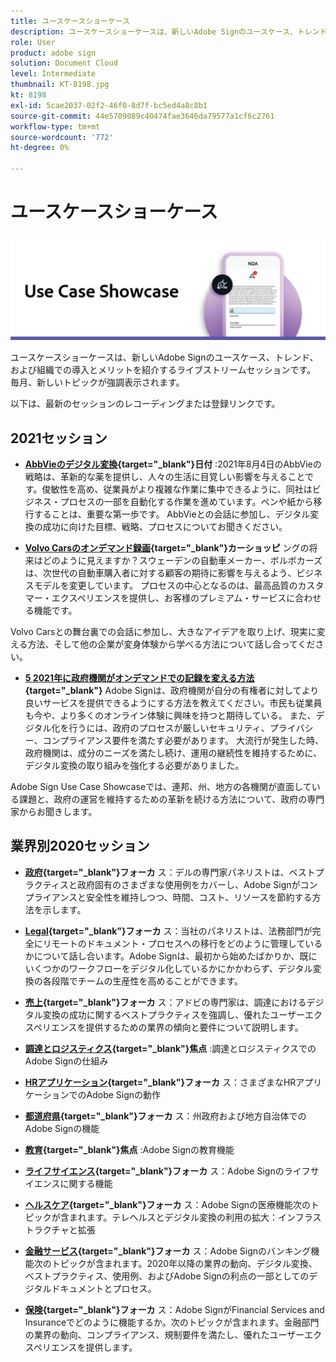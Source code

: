 ```yaml
---
title: ユースケースショーケース
description: ユースケースショーケースは、新しいAdobe Signのユースケース、トレンド、および組織での導入方法とメリットを紹介するライブストリームセッションです。
role: User
product: adobe sign
solution: Document Cloud
level: Intermediate
thumbnail: KT-8198.jpg
kt: 8198
exl-id: 5cae2037-02f2-46f0-8d7f-bc5ed4a8c8b1
source-git-commit: 44e5709089c40474fae3646da79577a1cf6c2761
workflow-type: tm+mt
source-wordcount: '772'
ht-degree: 0%

---
```


# ユースケースショーケース

![ユースケースバナー](../assets/UCSC_Rebrand.png)

ユースケースショーケースは、新しいAdobe Signのユースケース、トレンド、および組織での導入とメリットを紹介するライブストリームセッションです。 毎月、新しいトピックが強調表示されます。

以下は、最新のセッションのレコーディングまたは登録リンクです。

## 2021セッション

* **[AbbVieのデジタル変換](https://use-case-showcase-with-abbvie.joinus.adobeevents.com/){target=&quot;_blank&quot;}日付**
:2021年8月4日のAbbVieの戦略は、革新的な薬を提供し、人々の生活に目覚しい影響を与えることです。俊敏性を高め、従業員がより複雑な作業に集中できるように、同社はビジネス・プロセスの一部を自動化する作業を進めています。ペンや紙から移行することは、重要な第一歩です。 AbbVieとの会話に参加し、デジタル変換の成功に向けた目標、戦略、プロセスについてお聞きください。

* **[Volvo Carsのオンデマンド録画](https://gateway.on24.com/wcc/eh/2172296/lp/2963219/adobe-sign-use-case-showcase%3A-featuring-volvo-cars/){target=&quot;_blank&quot;}カーショッピ**
ングの将来はどのように見えますか？スウェーデンの自動車メーカー、ボルボカーズは、次世代の自動車購入者に対する顧客の期待に影響を与えるよう、ビジネスモデルを変更しています。 プロセスの中心となるのは、最高品質のカスタマー・エクスペリエンスを提供し、お客様のプレミアム・サービスに合わせる機能です。

Volvo Carsとの舞台裏での会話に参加し、大きなアイデアを取り上げ、現実に変える方法、そして他の企業が変身体験から学べる方法について話し合ってください。

* **[5 2021年に政府機関がオンデマンドでの記録を変える方法](https://gateway.on24.com/wcc/eh/2172296/lp/2790280/5-ways-government-agencies-will-transform-in-2021-/){target=&quot;_blank&quot;}**
Adobe Signは、政府機関が自分の有権者に対してより良いサービスを提供できるようにする方法を教えてください。市民も従業員も今や、より多くのオンライン体験に興味を持つと期待している。 また、デジタル化を行うには、政府のプロセスが厳しいセキュリティ、プライバシー、コンプライアンス要件を満たす必要があります。 大流行が発生した時、政府機関は、成分のニーズを満たし続け、運用の継続性を維持するために、デジタル変換の取り組みを強化する必要がありました。

Adobe Sign Use Case Showcaseでは、連邦、州、地方の各機関が直面している課題と、政府の運営を維持するための革新を続ける方法について、政府の専門家からお聞きします。

## 業界別2020セッション

* **[政府](https://event.on24.com/wcc/r/2790280/7FFF27458A6834FDF8C73C5149637590?partnerref=EXL){target=&quot;_blank&quot;}フォーカ**
ス：デルの専門家パネリストは、ベストプラクティスと政府固有のさまざまな使用例をカバーし、Adobe Signがコンプライアンスと安全性を維持しつつ、時間、コスト、リソースを節約する方法を示します。

* **[Legal](https://event.on24.com/wcc/r/2634329/292CA0B317E56600A114508CC55376BF?partnerref=EXL){target=&quot;_blank&quot;}フォーカ**
ス：当社のパネリストは、法務部門が完全にリモートのドキュメント・プロセスへの移行をどのように管理しているかについて話し合います。Adobe Signは、最初から始めたばかりか、既にいくつかのワークフローをデジタル化しているかにかかわらず、デジタル変換の各段階でチームの生産性を高めることができます。

* **[売上](https://acrobat.adobe.com/us/en/business/webinars/adobe-sign-use-case-showcase-sales.html){target=&quot;_blank&quot;}フォーカ**
ス：アドビの専門家は、調達におけるデジタル変換の成功に関するベストプラクティスを強調し、優れたユーザーエクスペリエンスを提供するための業界の傾向と要件について説明します。

* **[調達とロジスティクス](https://event.on24.com/wcc/r/2514418/278FB6F16C198E2B866CF487AF9514F6){target=&quot;_blank&quot;}焦点**
:調達とロジスティクスでのAdobe Signの仕組み

* **[HRアプリケーション](https://event.on24.com/wcc/r/2351937/D9E34A102F309DFCAF0D07D5192BD66D){target=&quot;_blank&quot;}フォーカ**
ス：さまざまなHRアプリケーションでのAdobe Signの動作

* **[都道府県](https://event.on24.com/wcc/r/2351937/D9E34A102F309DFCAF0D07D5192BD66D){target=&quot;_blank&quot;}フォーカ**
ス：州政府および地方自治体でのAdobe Signの機能

* **[教育](https://event.on24.com/wcc/r/2241711/762243D5EE65DAC44D3AE7BCCD3388A7){target=&quot;_blank&quot;}焦点**
:Adobe Signの教育機能

* **[ライフサイエンス](https://event.on24.com/wcc/r/2204781/2C266134D08DDE48E17C77746F192AA6){target=&quot;_blank&quot;}フォーカ**
ス：Adobe Signのライフサイエンスに関する機能

* **[ヘルスケア](https://event.on24.com/wcc/r/2202626/1D60C42BD396AE273CB09CF53F1051BE){target=&quot;_blank&quot;}フォーカ**
ス：Adobe Signの医療機能次のトピックが含まれます。テレヘルスとデジタル変換の利用の拡大：インフラストラクチャと拡張

* **[金融サービス](https://event.on24.com/wcc/r/2177152/40A4315A5D32F21AFB5EB03E25C15992){target=&quot;_blank&quot;}フォーカ**
ス：Adobe Signのバンキング機能次のトピックが含まれます。2020年以降の業界の動向、デジタル変換、ベストプラクティス、使用例、およびAdobe Signの利点の一部としてのデジタルドキュメントとプロセス。

* **[保険](https://event.on24.com/wcc/r/2162717/1449ED610AD3B545004079728D9AE0F6){target=&quot;_blank&quot;}フォーカ**
ス：Adobe SignがFinancial Services and Insuranceでどのように機能するか。次のトピックが含まれます。金融部門の業界の動向、コンプライアンス、規制要件を満たし、優れたユーザーエクスペリエンスを提供します。
